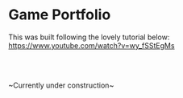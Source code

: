 # Game Portfolio

This was built following the lovely tutorial below:</br>
https://www.youtube.com/watch?v=wy_fSStEgMs

</br>
</br>

~Currently under construction~
